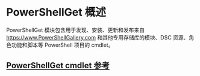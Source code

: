 # PowerShellGet 概述

PowerShellGet 模块包含用于发现、安装、更新和发布来自 https://www.PowerShellGallery.com 和其他专用存储库的模块、DSC 资源、角色功能和脚本等 PowerShell 项目的 cmdlet。

## [PowerShellGet cmdlet 参考](./psget_cmdlets_reference.md)


<!--HONumber=Sep16_HO4-->


